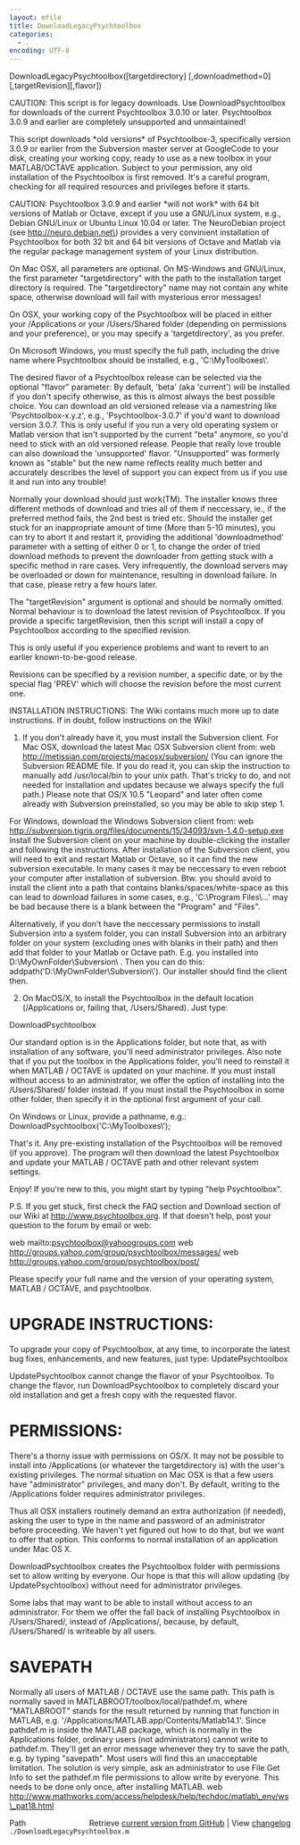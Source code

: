 ```yaml
---
layout: mfile
title: DownloadLegacyPsychtoolbox
categories:
  - .
encoding: UTF-8
---
```


DownloadLegacyPsychtoolbox\(\[targetdirectory\] \[,downloadmethod=0\] \[,targetRevision\]\[,flavor\]\)

CAUTION: This script is for legacy downloads. Use DownloadPsychtoolbox
for downloads of the current Psychtoolbox 3.0.10 or later. Psychtoolbox
3.0.9 and earlier are completely unsupported and unmaintained\!

This script downloads \*old versions\* of Psychtoolbox-3, specifically
version 3.0.9 or earlier from the Subversion master server at GoogleCode
to your disk, creating your working copy, ready to use as a new toolbox
in your MATLAB/OCTAVE application. Subject to your permission, any old
installation of the Psychtoolbox is first removed. It's a careful
program, checking for all required resources and privileges before it
starts.

CAUTION: Psychtoolbox 3.0.9 and earlier \*will not work\* with 64 bit
versions of Matlab or Octave, except if you use a GNU/Linux system, e.g.,
Debian GNU/Linux or Ubuntu Linux 10.04 or later. The NeuroDebian project
\(see http://neuro.debian.net\) provides a very convinient installation of
Psychtoolbox for both 32 bit and 64 bit versions of Octave and Matlab via
the regular package management system of your Linux distribution.

On Mac OSX, all parameters are optional. On MS-Windows and GNU/Linux, the
first parameter "targetdirectory" with the path to the installation
target directory is required. The "targetdirectory" name may not contain
any white space, otherwise download will fail with mysterious error
messages\!

On OSX, your working copy of the Psychtoolbox will be placed in either
your /Applications or your /Users/Shared folder \(depending on permissions
and your preference\), or you may specify a 'targetdirectory', as you
prefer.

On Microsoft Windows, you must specify the full path, including
the drive name where Psychtoolbox should be installed, e.g.,
'C:\\MyToolboxes\\'.

The desired flavor of a Psychtoolbox release can be selected via the
optional "flavor" parameter: By default, 'beta' \(aka 'current'\) will be
installed if you don't specify otherwise, as this is almost always the
best possible choice. You can download an old versioned release via a
namestring like 'Psychtoolbox-x.y.z', e.g., 'Psychtoolbox-3.0.7' if you'd
want to download version 3.0.7. This is only useful if you run a very old
operating system or Matlab version that isn't supported by the current
"beta" anymore, so you'd need to stick with an old versioned release.
People that really love trouble can also download the 'unsupported'
flavor. "Unsupported" was formerly known as "stable" but the new name
reflects reality much better and accurately describes the level of support
you can expect from us if you use it and run into any trouble\!


Normally your download should just work\(TM\). The installer knows three
different methods of download and tries all of them if neccessary, ie.,
if the preferred method fails, the 2nd best is tried etc. Should the
installer get stuck for an inappropriate amount of time \(More than 5-10
minutes\), you can try to abort it and restart it, providing the
additional 'downloadmethod' parameter with a setting of either 0 or 1,
to change the order of tried download methods to prevent the downloader
from getting stuck with a specific method in rare cases. Very
infrequently, the download servers may be overloaded or down for
maintenance, resulting in download failure. In that case, please retry a
few hours later.


The "targetRevision" argument is optional and should be normally omitted.
Normal behaviour is to download the latest revision of Psychtoolbox.
If you provide a specific targetRevision, then this script will
install a copy of Psychtoolbox according to the specified revision.

This is only useful if you experience problems and want
to revert to an earlier known-to-be-good release.

Revisions can be specified by a revision number, a specific date, or by
the special flag 'PREV' which will choose the revision before the
most current one.


INSTALLATION INSTRUCTIONS: The Wiki contains much more up to date
instructions. If in doubt, follow instructions on the Wiki\!

1. If you don't already have it, you must install the Subversion client.
For Mac OSX, download the latest Mac OSX Subversion client from:
web http://metissian.com/projects/macosx/subversion/
\(You can ignore the Subversion README file. If you do read it, you can
skip the instruction to manually add /usr/local/bin to your unix path.
That's tricky to do, and not needed for installation and updates because
we always specify the full path.\) Please note that OS/X 10.5 "Leopard"
and later often come already with Subversion preinstalled, so you may
be able to skip step 1.

For Windows, download the Windows Subversion client from:
web http://subversion.tigris.org/files/documents/15/34093/svn-1.4.0-setup.exe
Install the Subversion client on your machine by double-clicking the
installer and following the instructions. After installation of the
Subversion client, you will need to exit and restart Matlab or Octave, so it
can find the new subversion executable. In many cases it may be
neccessary to even reboot your computer after installation of subversion.
Btw. you should avoid to install the client into a path that contains
blanks/spaces/white-space as this can lead to download failures in some
cases, e.g., 'C:\\Program Files\\...' may be bad because there is a blank
between the "Program" and "Files".

Alternatively, if you don't have the neccessary permissions to install
Subversion into a system folder, you can install Subversion into an
arbitrary folder on your system \(excluding ones with blanks in their
path\) and then add that folder to your Matlab or Octave path. E.g. you installed
into D:\\MyOwnFolder\\Subversion\\ . Then you can do this:
addpath\('D:\\MyOwnFolder\\Subversion\\'\). Our installer should find the
client then.

2. On MacOS/X, to install the Psychtoolbox in the default location
\(/Applications or, failing that, /Users/Shared\). Just type:

DownloadPsychtoolbox

Our standard option is in the Applications folder, but note that, as with
installation of any software, you'll need administrator privileges. Also
note that if you put the toolbox in the Applications folder, you'll need
to reinstall it when MATLAB / OCTAVE is updated on your machine. If you must
install without access to an administrator, we offer the option of
installing into the /Users/Shared/ folder instead. If you must install
the Psychtoolbox in some other folder, then specify it in the optional
first argument of your call.

On Windows or Linux, provide a pathname, e.g.:
DownloadPsychtoolbox\('C:\\MyToolboxes\\'\);

That's it. Any pre-existing installation of the Psychtoolbox will be
removed \(if you approve\). The program will then download the latest
Psychtoolbox and update your MATLAB / OCTAVE path and other relevant system settings.

Enjoy\! If you're new to this, you might start by typing "help
Psychtoolbox".

P.S. If you get stuck, first check the FAQ section and Download section of
our Wiki at http://www.psychtoolbox.org. If that doesn't help, post your
question to the forum by email or web:

web mailto:psychtoolbox@yahoogroups.com
web http://groups.yahoo.com/group/psychtoolbox/messages/
web http://groups.yahoo.com/group/psychtoolbox/post/

Please specify your full name and the version of your operating system,
MATLAB / OCTAVE, and psychtoolbox.

# UPGRADE INSTRUCTIONS:

To upgrade your copy of Psychtoolbox, at any time, to incorporate the
latest bug fixes, enhancements, and new features, just type:
UpdatePsychtoolbox

UpdatePsychtoolbox cannot change the flavor of your
Psychtoolbox. To change the flavor, run DownloadPsychtoolbox to
completely discard your old installation and get a fresh copy with the
requested flavor.

# PERMISSIONS:

There's a thorny issue with permissions on OS/X. It may not be possible to
install into /Applications \(or whatever the targetdirectory is\) with the
user's existing privileges. The normal situation on Mac OSX is that a few
users have "administrator" privileges, and many don't. By default,
writing to the /Applications folder requires administrator privileges.

Thus all OSX installers routinely demand an extra authorization \(if
needed\), asking the user to type in the name and password of an
administrator before proceeding. We haven't yet figured out how to do
that, but we want to offer that option. This conforms to normal
installation of an application under Mac OS X.

DownloadPsychtoolbox creates the Psychtoolbox folder with permissions set
to allow writing by everyone. Our hope is that this will allow updating
\(by UpdatePsychtoolbox\) without need for administrator privileges.

Some labs that may want to be able to install without access to an
administrator. For them we offer the fall back of installing Psychtoolbox
in /Users/Shared/, instead of /Applications/, because, by default,
/Users/Shared/ is writeable by all users.

# SAVEPATH

Normally all users of MATLAB / OCTAVE use the same path. This path is normally
saved in MATLABROOT/toolbox/local/pathdef.m, where "MATLABROOT" stands
for the result returned by running that function in MATLAB, e.g.
'/Applications/MATLAB.app/Contents/Matlab14.1'. Since pathdef.m is inside
the MATLAB package, which is normally in the Applications folder,
ordinary users \(not administrators\) cannot write to pathdef.m. They'll
get an error message whenever they try to save the path, e.g. by typing
"savepath". Most users will find this an unacceptable limitation. The
solution is very simple, ask an administrator to use File Get Info to set
the pathdef.m file permissions to allow write by everyone. This needs to
be done only once, after installing MATLAB.
web http://www.mathworks.com/access/helpdesk/help/techdoc/matlab\_env/ws\_pat18.html




<div class="code_header" style="text-align:right;">
  <span style="float:left;">Path&nbsp;&nbsp;</span> <span class="counter">Retrieve <a href=
  "https://raw.github.com/Psychtoolbox-3/Psychtoolbox-3/beta/./DownloadLegacyPsychtoolbox.m">current version from GitHub</a> | View <a href=
  "https://github.com/Psychtoolbox-3/Psychtoolbox-3/commits/beta/./DownloadLegacyPsychtoolbox.m">changelog</a></span>
</div>
<div class="code">
  <code>./DownloadLegacyPsychtoolbox.m</code>
</div>
